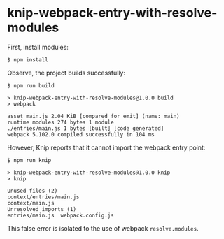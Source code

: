 # knip-webpack-entry-with-resolve-modules

First, install modules:

```console
$ npm install
```

Observe, the project builds successfully:

```console
$ npm run build

> knip-webpack-entry-with-resolve-modules@1.0.0 build
> webpack

asset main.js 2.04 KiB [compared for emit] (name: main)
runtime modules 274 bytes 1 module
./entries/main.js 1 bytes [built] [code generated]
webpack 5.102.0 compiled successfully in 104 ms
```

However, Knip reports that it cannot import the webpack entry point:

```console
$ npm run knip

> knip-webpack-entry-with-resolve-modules@1.0.0 knip
> knip

Unused files (2)
context/entries/main.js
context/main.js
Unresolved imports (1)
entries/main.js  webpack.config.js
```

This false error is isolated to the use of webpack `resolve.modules`.
